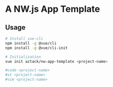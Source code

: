 # A NW.js App Template

## Usage

```bash
# Install vue-cli
npm install -g @vue/cli
npm install -g @vue/cli-init

# Initialization
vue init aztack/nw-app-template <project-name>

#code <project-name>
#st <project-name>
#vim <project-name>
```
